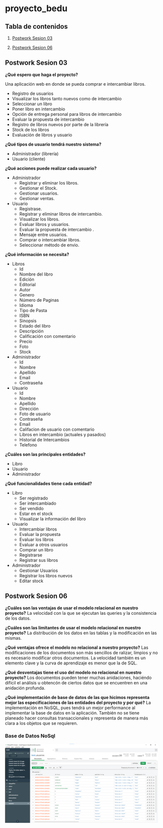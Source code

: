 # proyecto_bedu

## Tabla de contenidos
1. [Postwork Sesion 03](#postwork-3)

3. [Postwork Sesion 06](#postwork-6)

## Postwork Sesion 03 <a name="postwork-3"></a>

**¿Qué espero que haga el proyecto?**

Una aplicación web en donde se pueda comprar e intercambiar libros.  
- Registro de usuarios  
- Visualizar los libros tanto nuevos como de intercambio  
- Seleccionar un libro  
- Poner libro en intercambio  
- Opción de entrega personal para libros de intercambio  
- Evaluar la propuesta de intercambio  
- Registro de libros nuevos por parte de la librería  
- Stock de los libros  
- Evaluación de libros y usuario  

**¿Qué tipos de usuario tendrá nuestro sistema?**
- Administrador (librería)  
- Usuario (cliente)  

**¿Qué acciones puede realizar cada usuario?**

- Administrador  
    - Registrar y eliminar los libros.  
    - Gestionar el Stock.  
    - Gestionar usuarios.  
    - Gestionar ventas.  
- Usuario
    - Registrase.  
    - Registrar y eliminar libros de intercambio.  
    - Visualizar los libros.  
    - Evaluar libros y usuarios.  
    - Evaluar la propuesta de intercambio . 
    - Mensaje entre usuarios.
    - Comprar o intercambiar libros.  
    - Seleccionar método de envio.  

**¿Qué información se necesita?**

- Libros  
    - Id 
    - Nombre del libro  
    - Edición  
    - Editorial  
    - Autor  
    - Genero  
    - Número de Paginas  
    - Idioma  
    - Tipo de Pasta  
    - ISBN  
    - Sinopsis  
    - Estado del libro  
    - Descripción  
    - Calificación con comentario  
    - Precio  
    - Foto  
    - Stock  
- Administrador  
    - Id  
    - Nombre 
    - Apellido 
    - Email  
    - Contraseña
- Usuario  
    - Id  
    - Nombre  
    - Apellido  
    - Dirección  
    - Foto de usuario  
    - Contraseña  
    - Email  
    - Califacion de usuario con comentario
    - Libros en intercambio (actuales y pasados)  
    - Historial de Intercambios  
    - Telefono  

**¿Cuáles son las principales entidades?** 
- Libro  
- Usuario  
- Administrador

**¿Qué funcionalidades tiene cada entidad?**
- Libro  
    - Ser registrado  
    - Ser intercambiado  
    - Ser vendido  
    - Estar en el stock  
    - Visualizar la información del libro  
- Usuario  
    - Intercambiar libros  
    - Evaluar la propuesta  
    - Evaluar los libros  
    - Evaluar a otros usuarios  
    - Comprar un libro  
    - Registrarse  
    - Registrar sus libros  
- Administrador  
    - Gestionar Usuarios
    - Registrar los libros nuevos
    - Editar stock




## Postwork Sesion 06 <a name="postwork-6"></a>

**¿Cuáles son las ventajas de usar el modelo relacional en nuestro proyecto?**
    La velocidad con la que se ejecutan las queries y la consistencia de los datos.  

**¿Cuáles son las limitantes de usar el modelo relacional en nuestro proyecto?**
    La distribución de los datos en las tablas y la modificación en las mismas. 

**¿Qué ventajas ofrece el modelo no relacional a nuestro proyecto?**
    Las modificaciones de los documentos son más sencillos de ralizar, limpios y no es necesario modificar otros documentos. La velocidad también es un elemento clave y la curva de aprendizaje es menor que la de SQL. 

**¿Qué desventajas tiene el uso del modelo no relacional en nuestro proyecto?**
    Los documentos pueden tener muchas anidaciones, haciéndo difícil el análisis u obtencón de ciertos datos que se encuentren en una anidación profunda.

**¿Qué implementación de base de datos de las que hicimos representa mejor las especificaciones de las entidades del proyecto y por qué?**
    La implementación en NoSQL, pues tendrá un mejor performance al implementar la base de datos en la aplicación. También no se tiene planeado hacer consultas transaccionales y representa de manera más clara a los objetos que se requieren.


### Base de Datos NoSql
![alt text](https://github.com/HanniHans/proyecto_bedu/blob/main/database/NoSql.png)
